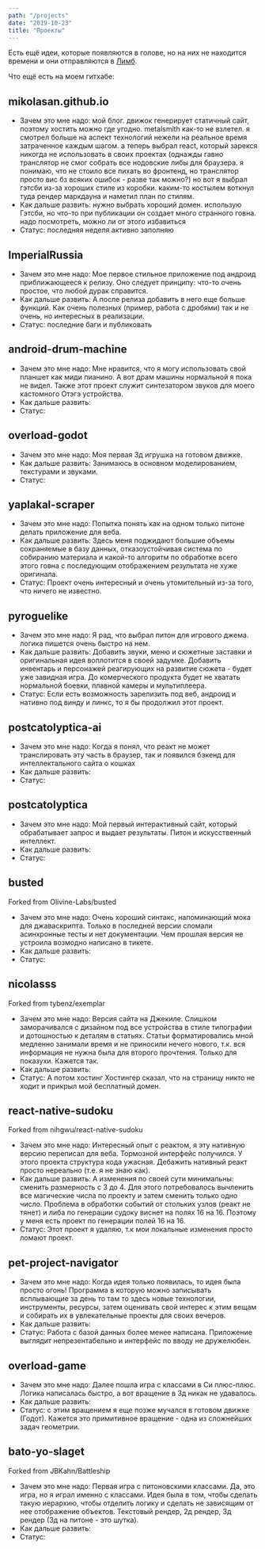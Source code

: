 ```yaml
---
path: "/projects"
date: "2019-10-23"
title: "Проекты"
---
```


Есть ещё идеи, которые появляются в голове, но на них не находится времени и они отправляются в [Лимб](/limbo).

Что ещё есть на моем гитхабе:

## mikolasan.github.io

- Зачем это мне надо: мой блог. движок генерирует статичный сайт, поэтому хостить можно где угодно. metalsmith как-то не взлетел. я смотрел больше на аспект технологий нежели на реальное время затраченное каждым шагом. а теперь выбрал react, который зарекся никогда не использовать в своих проектах (однажды гавно транслятор не смог собрать все нодовские либы для браузера. я понимаю, что не стоило все пихать во фронтенд, но транслятор просто вис бз всяких ошибок - разве так можно?) но вот я выбрал гэтсби из-за хороших стиле из коробки. каким-то костылем воткнул туда рендер маркдауна и наметил план по стилям.
- Как дальше развить: нужно выбрать хороший домен.
использую Гэтсби, но что-то при публикации он создает много странного говна. надо посмотреть, можно ли от этого избавиться
- Статус: последняя неделя активно заполняю

## ImperialRussia

- Зачем это мне надо: Мое первое стильное приложение под андроид приближающееся к релизу. Оно следует принципу: что-то очень простое, что любой дурак справится.
- Как дальше развить: А после релиза добавить в него еще больше функций. Как очень полезных (пример, работа с дробями) так и не очень, но интересных в реализации.
- Статус: последние баги и публиковать

## android-drum-machine

- Зачем это мне надо: Мне нравится, что я могу использовать свой планшет как миди пианино. А вот драм машины нормальной я пока не видел. Также этот проект служит синтезатором звуков для моего кастомного Отэгэ устройства.
- Как дальше развить:
- Статус:

## overload-godot

- Зачем это мне надо: Моя первая 3д игрушка на готовом движке.
- Как дальше развить: Занимаюсь в основном моделированием, текстурами и звуками.
- Статус:

## yaplakal-scraper

- Зачем это мне надо: Попытка понять как на одном только питоне делать приложение для веба.
- Как дальше развить: Здесь меня поджидают большие объемы сохраняемые в базу данных, отказоустойчивая система по собиранию материала и какой-то алгоритм по обработке всего этого говна с последующим отображением результата не хуже оригинала.
- Статус: Проект очень интересный и очень утомительный из-за того, что ничего не известно.

## pyroguelike

- Зачем это мне надо: Я рад, что выбрал питон для игрового джема. логика пишется очень быстро на нем.
- Как дальше развить: Добавить звуки, меню и сюжетные заставки и оригинальная идея воплотится в своей задумке. Добавить инвентарь и персонажей реагирующих на развитие сюжета - будет уже завидная игра. До комерческого продукта будет не хватать нормальной боевки, плавной камеры и мультиплеера.
- Статус: Если есть возможность зарелизить под веб, андроид и нативно под винду и линкс, то я бы продолжил этот проект.

## postcatolyptica-ai

- Зачем это мне надо: Когда я понял, что реакт не может транслировать эту часть в браузер, так и появился бэкенд для интеллектального сайта о кошках
- Как дальше развить:
- Статус:

## postcatolyptica

- Зачем это мне надо: Мой первый интерактивный сайт, который обрабатывает запрос и выдает результаты. Питон и искусственный интеллект.
- Как дальше развить:
- Статус:

## busted

Forked from Olivine-Labs/busted

- Зачем это мне надо: Очень хороший синтакс, напоминающий мока для джаваскрипта. Только в последней версии сломали асинхронные тесты и нет документации. Чем прошлая версия не устроила возмодно написано в тикете.
- Как дальше развить:
- Статус:

## nicolasss

Forked from tybenz/exemplar

- Зачем это мне надо: Версия сайта на Джекиле. Слишком заморачивался с дизайном под все устройства в стиле типографии и дотошностью к деталям в статьях. Статьи форматировались мной медленно занимали время и не приносили нечего нового, т.к. вся информация не нужна была для второго прочтения. Только для показухи. Кажется так.
- Как дальше развить:
- Статус: А потом хостинг Хостингер сказал, что на страницу никто не ходит и прикрыл мой бесплатный домен.

## react-native-sudoku

Forked from nihgwu/react-native-sudoku

- Зачем это мне надо: Интересный опыт с реактом, я эту нативную версию переписал для веба. Тормозной интерфейс получился. У этого проекта структура кода ужасная. Дебажить нативный реакт просто нереально (т.е. я не знаю как).
- Как дальше развить: А изменения по своей сути минимальны: сменить размерность с 3 до 4. Для этого потребовалось вычленить все магические числа по проекту и затем сменить только одно число. Проблема в обработки событий от стольких узлов (реакт не тянет) и либа по генерации судоку виснет на полях 16 на 16. Поэтому у меня есть проект по генерации полей 16 на 16.
- Статус: Этот проект я удаляю, т.к мои локальные изменения просто ломают проект.

## pet-project-navigator

- Зачем это мне надо: Когда идея только появилась, то идея была просто огонь! Программа в которую можно записывать всплывающие за день  то там то здесь новые технологии, инструменты, ресурсы, затем оценивать свой интерес к этим вещам и собирать их в увлекательные проекты для своих вечеров.
- Как дальше развить:
- Статус: Работа с базой данных более менее написана. Приложение выглядит непрезентабельно и интерфейс по вводу не дружелюбен.

## overload-game

- Зачем это мне надо: Далее пошла игра с классами в Си плюс-плюс. Логика написалась быстро, а вот вращение в 3д никак не удавалось.
- Как дальше развить:
- Статус: с этим вращением я еще позже мучался в готовом движке (Годот). Кажется это примитивное вращение - одна из сложнейших задач геометрии.

## bato-yo-slaget

Forked from JBKahn/Battleship

- Зачем это мне надо: Первая игра с питоновскими классами. Да, это игра, но я играл именно с классами. Идея была в том, чтобы сделать такую иерархию, чтобы отделить логику и сделать не зависящим от нее отображение объектов. Текстовый рендер, 2д рендер, 3д рендер (3д на питоне - это шутка).
- Как дальше развить:
- Статус:
